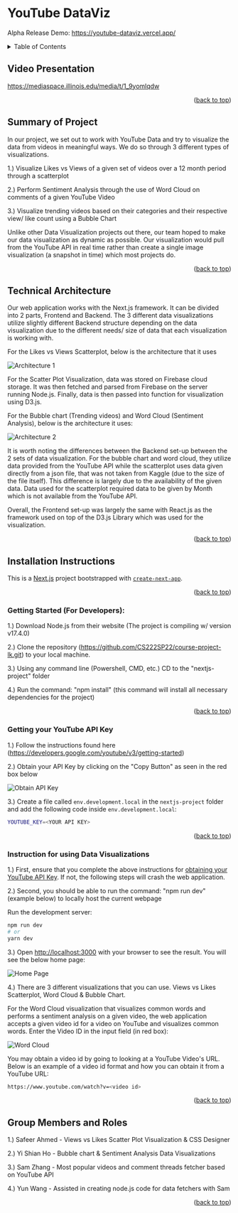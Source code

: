 # YouTube DataViz

Alpha Release Demo: <a href="">https://youtube-dataviz.vercel.app/</a>

<details>
  <summary>Table of Contents</summary>
  <ol>
    <li><a href="#video-presentation">Presentation</a></li>
    <li><a href="#summary-of-project">Summary</a></li>
    <li><a href="#technical-architecture">Technical Architecture</a></li>
    <li><a href="#installation-instructions">Installation</a></li>
    <li><a href="#group-members-and-roles">Contributors</a></li>
  </ol>
</details>

## Video Presentation
https://mediaspace.illinois.edu/media/t/1_9yomlqdw

<p align="right">(<a href="#top">back to top</a>)</p>

## Summary of Project
In our project, we set out to work with YouTube Data and try to visualize the data from videos in meaningful ways. We do so through 3 different types of visualizations.

1.) Visualize Likes vs Views of a given set of videos over a 12 month period through a scatterplot

2.) Perform Sentiment Analysis through the use of Word Cloud on comments of a given YouTube Video

3.) Visualize trending videos based on their categories and their respective view/ like count using a Bubble Chart

Unlike other Data Visualization projects out there, our team hoped to make our data visualization as dynamic as possible. Our visualization would pull from the YouTube API in real time rather than create a single image visualization (a snapshot in time) which most projects do. 

<p align="right">(<a href="#top">back to top</a>)</p>

## Technical Architecture

Our web application works with the Next.js framework. It can be divided into 2 parts, Frontend and Backend. The 3 different data visualizations utilize slightly different Backend structure depending on the data visualization due to the different needs/ size of data that each visualization is working with. 

For the Likes vs Views Scatterplot, below is the architecture that it uses

![Architecture 1](https://github.com/sahme73/Youtube-DataViz/blob/44895f6cdc2eb6d3a1a840403a324431e4384024/nextjs-project/Architecture1.png)

For the Scatter Plot Visualization, data was stored on Firebase cloud storage. It was then fetched and parsed from Firebase on the server running Node.js. Finally, data is then passed into function for visualization using D3.js.

For the Bubble chart (Trending videos) and Word Cloud (Sentiment Analysis), below is the architecture it uses:

![Architecture 2](https://github.com/sahme73/Youtube-DataViz/blob/44895f6cdc2eb6d3a1a840403a324431e4384024/nextjs-project/TechnicalArchitecture2.png)

It is worth noting the differences between the Backend set-up between the 2 sets of data visualization. For the bubble chart and word cloud, they utilize data provided from the YouTube API while the scatterplot uses data given directly from a json file, that was not taken from Kaggle (due to the size of the file itself). This difference is largely due to the availability of the given data. Data used for the scatterplot required data to be given by Month which is not available from the YouTube API.

Overall, the Frontend set-up was largely the same with React.js as the framework used on top of the D3.js Library which was used for the visualization.

<p align="right">(<a href="#top">back to top</a>)</p>

## Installation Instructions

This is a [Next.js](https://nextjs.org/) project bootstrapped with [`create-next-app`](https://github.com/vercel/next.js/tree/canary/packages/create-next-app).

<p align="right">(<a href="#top">back to top</a>)</p>

### Getting Started (For Developers):

1.) Download Node.js from their website (The project is compiling w/ version v17.4.0)

2.) Clone the repository (https://github.com/CS222SP22/course-project-lk.git) to your local machine.

3.) Using any command line (Powershell, CMD, etc.) CD to the "nextjs-project" folder

4.) Run the command: "npm install" (this command will install all necessary dependencies for the project)

<p align="right">(<a href="#top">back to top</a>)</p>

### Getting your YouTube API Key

1.) Follow the instructions found here (https://developers.google.com/youtube/v3/getting-started)

2.) Obtain your API Key by clicking on the "Copy Button" as seen in the red box below

![Obtain API Key](https://github.com/sahme73/Youtube-DataViz/blob/44895f6cdc2eb6d3a1a840403a324431e4384024/nextjs-project/API%20Key%20Example.png)

3.) Create a file called `env.development.local` in the `nextjs-project` folder and add the following code inside `env.development.local`:

```bash
YOUTUBE_KEY=<YOUR API KEY>
```

<p align="right">(<a href="#top">back to top</a>)</p>

### Instruction for using Data Visualizations

1.) First, ensure that you complete the above instructions for [obtaining your YouTube API Key](#getting-your-youtube-api-key). If not, the following steps will crash the web application.

2.) Second, you should be able to run the command: "npm run dev" (example below) to locally host the current webpage

Run the development server:

```bash
npm run dev
# or
yarn dev
```

3.) Open [http://localhost:3000](http://localhost:3000) with your browser to see the result. You will see the below home page:

![Home Page](https://github.com/sahme73/Youtube-DataViz/blob/44895f6cdc2eb6d3a1a840403a324431e4384024/nextjs-project/Home%20Screen.png)

4.) There are 3 different visualizations that you can use. Views vs Likes Scatterplot, Word Cloud & Bubble Chart. 

For the Word Cloud visualization that visualizes common words and performs a sentiment analysis on a given video, the web application accepts a given video id for a video on YouTube and visualizes common words. Enter the Video ID in the input field (in red box):

![Word Cloud](https://github.com/sahme73/Youtube-DataViz/blob/44895f6cdc2eb6d3a1a840403a324431e4384024/nextjs-project/Word%20Cloud.png)

You may obtain a video id by going to looking at a YouTube Video's URL. Below is an example of a video id format and how you can obtain it from a YouTube URL:

```bash
https://www.youtube.com/watch?v=<video id>
```

<p align="right">(<a href="#top">back to top</a>)</p>

## Group Members and Roles

1.) Safeer Ahmed - Views vs Likes Scatter Plot Visualization & CSS Designer

2.) Yi Shian Ho - Bubble chart & Sentiment Analysis Data Visualizations

3.) Sam Zhang - Most popular videos and comment threads fetcher based on YouTube API

4.) Yun Wang - Assisted in creating node.js code for data fetchers with Sam

<p align="right">(<a href="#top">back to top</a>)</p>
